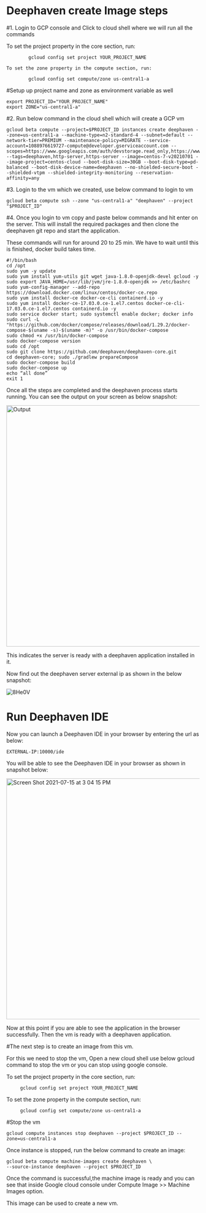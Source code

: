 # Deephaven create Image steps

#1. Login to GCP console and Click to cloud shell where we will run all the commands



   To set the project property in the core section, run:
```
        gcloud config set project YOUR_PROJECT_NAME
```

    To set the zone property in the compute section, run:
    
```
        gcloud config set compute/zone us-central1-a
```

#Setup up project name and zone as environment variable as well

```
export PROJECT_ID="YOUR_PROJECT_NAME"
export ZONE="us-central1-a"
```

#2. Run below command in the cloud shell which will create a GCP vm

```
gcloud beta compute --project=$PROJECT_ID instances create deephaven --zone=us-central1-a --machine-type=n2-standard-4 --subnet=default --network-tier=PREMIUM --maintenance-policy=MIGRATE --service-account=1088976619727-compute@developer.gserviceaccount.com --scopes=https://www.googleapis.com/auth/devstorage.read_only,https://www.googleapis.com/auth/logging.write,https://www.googleapis.com/auth/monitoring.write,https://www.googleapis.com/auth/servicecontrol,https://www.googleapis.com/auth/service.management.readonly,https://www.googleapis.com/auth/trace.append --tags=deephaven,http-server,https-server --image=centos-7-v20210701 --image-project=centos-cloud --boot-disk-size=30GB --boot-disk-type=pd-balanced --boot-disk-device-name=deephaven --no-shielded-secure-boot --shielded-vtpm --shielded-integrity-monitoring --reservation-affinity=any
```


#3. Login to the vm which we created, use below command to login to vm

```
gcloud beta compute ssh --zone "us-central1-a" "deephaven" --project "$PROJECT_ID"
```

#4. Once you login to vm copy and paste below commands and hit enter on the server.
This will install the required packages and then clone the  deephaven git repo and start the application.

These commands will run for around 20 to 25 min. We have to wait until this is finished, docker build takes time.  


```
#!/bin/bash
cd /opt
sudo yum -y update
sudo yum install yum-utils git wget java-1.8.0-openjdk-devel gcloud -y
sudo export JAVA_HOME=/usr/lib/jvm/jre-1.8.0-openjdk >> /etc/bashrc
sudo yum-config-manager --add-repo https://download.docker.com/linux/centos/docker-ce.repo
sudo yum install docker-ce docker-ce-cli containerd.io -y
sudo yum install docker-ce-17.03.0.ce-1.el7.centos docker-ce-cli-17.03.0.ce-1.el7.centos containerd.io -y
sudo service docker start; sudo systemctl enable docker; docker info
sudo curl -L "https://github.com/docker/compose/releases/download/1.29.2/docker-compose-$(uname -s)-$(uname -m)" -o /usr/bin/docker-compose
sudo chmod +x /usr/bin/docker-compose
sudo docker-compose version
sudo cd /opt
sudo git clone https://github.com/deephaven/deephaven-core.git
cd deephaven-core; sudo ./gradlew prepareCompose
sudo docker-compose build
sudo docker-compose up
echo “all done”
exit 1
```

Once all the steps are completed and the deephaven process starts running. You can see the output on your screen as below snapshot:

<img width="628" alt="Output" src="https://user-images.githubusercontent.com/80594801/125849884-3671ecf0-4747-4ea7-a4b6-5cad42b33997.png">

This indicates the server is ready with a deephaven application installed in it.

Now find out the deephaven server external ip as shown in the below snapshot:

![8He0V](https://user-images.githubusercontent.com/80594801/125961697-96eeb548-b97e-4d0b-8393-8f2bd57dad7a.jpeg)

# Run Deephaven IDE

Now you can launch a Deephaven IDE in your browser by entering the url as below:


```
EXTERNAL-IP:10000/ide
```

You will be able to see the Deephaven IDE in your browser as shown in snapshot below:



<img width="627" alt="Screen Shot 2021-07-15 at 3 04 15 PM" src="https://user-images.githubusercontent.com/80594801/125850504-a279f017-69e9-4009-96bc-d90f3e8bf830.png">


Now at this point if you are able to see the application in the browser successfully. Then the vm is ready with a deephaven application.

#The next step is to create an image from this vm.

For this we need to stop the vm, Open a new cloud shell use below gcloud command to stop the vm or you can stop using google console.

To set the project property in the core section, run:
```
     gcloud config set project YOUR_PROJECT_NAME
```

 To set the zone property in the compute section, run:
```
     gcloud config set compute/zone us-central1-a
```

#Stop the vm

```
gcloud compute instances stop deephaven --project $PROJECT_ID --zone=us-central1-a

```

Once instance is stopped, run the below command to create an image:


```
gcloud beta compute machine-images create deephaven \
--source-instance deephaven --project $PROJECT_ID

```
Once the command is successful,the machine image is ready and you can see that inside Google cloud console under Compute Image >> Machine Images option.

This image can be used to create a new vm.
